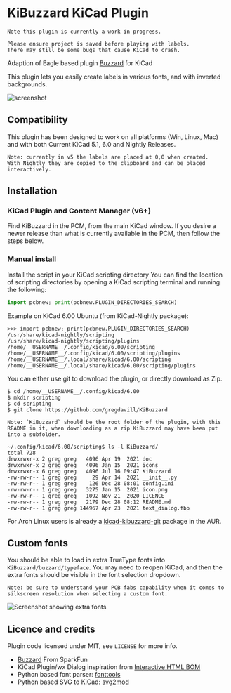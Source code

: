 # KiBuzzard KiCad Plugin
    Note this plugin is currently a work in progress.
    
    Please ensure project is saved before playing with labels. 
    There may still be some bugs that cause KiCad to crash.

Adaption of Eagle based plugin [Buzzard](https://github.com/sparkfunX/Buzzard) for KiCad

This plugin lets you easily create labels in various fonts, and with inverted backgrounds.

![screenshot](doc/KiBuzzard_screenshot.png)

## Compatibility
This plugin has been designed to work on all platforms (Win, Linux, Mac) and with both Current KiCad 5.1, 6.0 and Nightly Releases.

    Note: currently in v5 the labels are placed at 0,0 when created. 
    With Nightly they are copied to the clipboard and can be placed interactively.

## Installation

### KiCad Plugin and Content Manager (v6+)

Find KiBuzzard in the PCM, from the main KiCad window.
If you desire a newer release than what is currently available in the PCM, then follow the steps below.

### Manual install

Install the script in your KiCad scripting directory
You can find the location of scripting directories by opening a KiCad scripting terminal and running the following:

```python
import pcbnew; print(pcbnew.PLUGIN_DIRECTORIES_SEARCH)
```

Example on KiCad 6.00 Ubuntu (from KiCad-Nightly package):
```console
>>> import pcbnew; print(pcbnew.PLUGIN_DIRECTORIES_SEARCH)
/usr/share/kicad-nightly/scripting
/usr/share/kicad-nightly/scripting/plugins
/home/__USERNAME__/.config/kicad/6.00/scripting
/home/__USERNAME__/.config/kicad/6.00/scripting/plugins
/home/__USERNAME__/.local/share/kicad/6.00/scripting
/home/__USERNAME__/.local/share/kicad/6.00/scripting/plugins
```

You can either use git to download the plugin, or directly download as Zip.
```console
$ cd /home/__USERNAME__/.config/kicad/6.00
$ mkdir scripting
$ cd scripting
$ git clone https://github.com/gregdavill/KiBuzzard
```

    Note: `KiBuzzard` should be the root folder of the plugin, with this README in it, when downloading as a zip KiBuzzard may have been put into a subfolder.
```console
~/.config/kicad/6.00/scripting$ ls -l KiBuzzard/ 
total 728
drwxrwxr-x 2 greg greg   4096 Apr 19  2021 doc
drwxrwxr-x 2 greg greg   4096 Jan 15  2021 icons
drwxrwxr-x 6 greg greg   4096 Jul 16 09:47 KiBuzzard
-rw-rw-r-- 1 greg greg     29 Apr 14  2021 __init__.py
-rw-rw-r-- 1 greg greg    126 Dec 28 08:01 config.ini
-rw-rw-r-- 1 greg greg   3275 Jan 15  2021 icon.png
-rw-rw-r-- 1 greg greg   1092 Nov 21  2020 LICENCE
-rw-rw-r-- 1 greg greg   2179 Dec 28 08:12 README.md
-rw-rw-r-- 1 greg greg 144967 Apr 23  2021 text_dialog.fbp
```

For Arch Linux users is already a [kicad-kibuzzard-git](https://aur.archlinux.org/packages/kicad-kibuzzard-git/) package in the AUR.

## Custom fonts

You should be able to load in extra TrueType fonts into `KiBuzzard/buzzard/typeface`. 
You may need to reopen KiCad, and then the extra fonts should be visible in the font selection dropdown.

    Note: be sure to understand your PCB fabs capability when it comes to silkscreen resolution when selecting a custom font.

![Screenshot showing extra fonts](doc/KiBuzzard_fonts.png)

## Licence and credits

Plugin code licensed under MIT, see `LICENSE` for more info.

 - [Buzzard](https://github.com/sparkfunX/Buzzard) From SparkFun
 - KiCad Plugin/wx Dialog inspiration from [Interactive HTML BOM](https://github.com/openscopeproject/InteractiveHtmlBom/)
 - Python based font parser: [fonttools](https://github.com/fonttools/fonttools)
 - Python based SVG to KiCad: [svg2mod](https://github.com/svg2mod/svg2mod)
